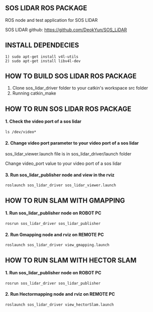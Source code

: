 ## SOS LIDAR ROS PACKAGE
ROS node and test application for SOS LIDAR

SOS LIDAR github:  https://github.com/DeokYun/SOS_LiDAR

## INSTALL DEPENDECIES
    1) sudo apt-get install v4l-utils
    2) sudo apt-get install libv4l-dev

## HOW TO BUILD SOS LIDAR ROS PACKAGE

1) Clone sos_lidar_driver folder to your catkin's workspace src folder
2) Running catkin_make 
    

## HOW TO RUN SOS LIDAR ROS PACKAGE
#### 1. Check the video port of a sos lidar
    ls /dev/video*
    
#### 2. Change video port parameter to your video port of a sos lidar
  sos_lidar_viewer.launch file is in sos_lidar_driver/launch folder

  Change video_port value to your video port of a sos lidar
    
    
#### 3. Run sos_lidar_publisher node and view in the rviz
    roslaunch sos_lidar_driver sos_lidar_viewer.launch
    
## HOW TO RUN SLAM WITH GMAPPING
#### 1. Run sos_lidar_publisher node on ROBOT PC
    rosrun sos_lidar_driver sos_lidar_publisher 
    
#### 2. Run Gmapping node and rviz on REMOTE PC
    roslaunch sos_lidar_driver view_gmapping.launch
    
## HOW TO RUN SLAM WITH HECTOR SLAM
#### 1. Run sos_lidar_publisher node on ROBOT PC
    rosrun sos_lidar_driver sos_lidar_publisher 
    
#### 2. Run Hectormapping node and rviz on REMOTE PC
    roslaunch sos_lidar_driver view_hectorSlam.launch

